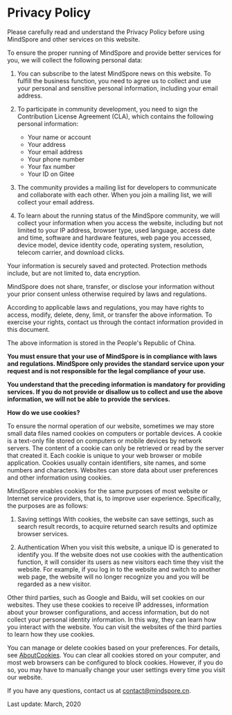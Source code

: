 # Privacy Policy

Please carefully read and understand the Privacy Policy before using MindSpore and other services on this website.

To ensure the proper running of MindSpore and provide better services for you, we will collect the following personal data:

1. You can subscribe to the latest MindSpore news on this website. To fulfill the business function, you need to agree us to collect and use your personal and sensitive personal information, including your email address.

2. To participate in community development, you need to sign the Contribution License Agreement (CLA), which contains the following personal information:
    - Your name or account
    - Your address
    - Your email address
    - Your phone number
    - Your fax number
    - Your ID on Gitee

3. The community provides a mailing list for developers to communicate and collaborate with each other. When you join a mailing list, we will collect your email address.

4. To learn about the running status of the MindSpore community, we will collect your information when you access the website, including but not limited to your IP address, browser type, used language, access date and time, software and hardware features, web page you accessed, device model, device identity code, operating system, resolution, telecom carrier, and download clicks.

Your information is securely saved and protected. Protection methods include, but are not limited to, data encryption.

MindSpore does not share, transfer, or disclose your information without your prior consent unless otherwise required by laws and regulations.

According to applicable laws and regulations, you may have rights to access, modify, delete, deny, limit, or transfer the above information. To exercise your rights, contact us through the contact information provided in this document.

The above information is stored in the People's Republic of China.

**You must ensure that your use of MindSpore is in compliance with laws and regulations. MindSpore only provides the standard service upon your request and is not responsible for the legal compliance of your use.**

**You understand that the preceding information is mandatory for providing services. If you do not provide or disallow us to collect and use the above information, we will not be able to provide the services.**

**How do we use cookies?**

To ensure the normal operation of our website, sometimes we may store small data files named cookies on computers or portable devices. A cookie is a text-only file stored on computers or mobile devices by network servers. The content of a cookie can only be retrieved or read by the server that created it. Each cookie is unique to your web browser or mobile application. Cookies usually contain identifiers, site names, and some numbers and characters. Websites can store data about user preferences and other information using cookies.

MindSpore enables cookies for the same purposes of most website or Internet service providers, that is, to improve user experience. Specifically, the purposes are as follows:

1. Saving settings With cookies, the website can save settings, such as search result records, to acquire returned search results and optimize browser services.

2. Authentication When you visit this website, a unique ID is generated to identify you. If the website does not use cookies with the authentication function, it will consider its users as new visitors each time they visit the website. For example, if you log in to the website and switch to another web page, the website will no longer recognize you and you will be regarded as a new visitor.

Other third parties, such as Google and Baidu, will set cookies on our websites. They use these cookies to receive IP addresses, information about your browser configurations, and access information, but do not collect your personal identity information. In this way, they can learn how you interact with the website. You can visit the websites of the third parties to learn how they use cookies.

You can manage or delete cookies based on your preferences. For details, see [AboutCookies](https://www.aboutcookies.org/). You can clear all cookies stored on your computer, and most web browsers can be configured to block cookies. However, if you do so, you may have to manually change your user settings every time you visit our website.

If you have any questions, contact us at contact@mindspore.cn.

Last update: March, 2020
